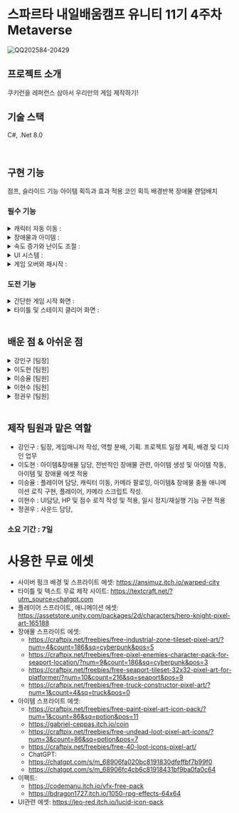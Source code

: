 # 스파르타 내일배움캠프 유니티 11기 4주차 Metaverse
![QQ202584-20429](https://github.com/user-attachments/assets/7fbcf484-46f3-4861-90bf-86b30bf1b0e2)

## 프로젝트 소개
쿠키런을 레퍼런스 삼아서 우리만의 게임 제작하기!


## 기술 스택

C#, .Net 8.0

<br>

## 구현 기능
점프, 슬라이드 기능
아이템 획득과 효과 적용
코인 획득
배경반복
장애물 랜덤배치

### 필수 기능
<details>
<summary>캐릭터 자동 이동 : </summary>

   - 캐릭터가 일정한 속도로 자동 전진
   - 속도는 난이도에 따라 점진적으로 증가
    
</details>

<details>
<summary>장애물과 아이템 : </summary>

   - 점프(스페이스)와 슬라이드(Shift)로 회피 가능한 장애물 추가
   - 아이템 종류
        - 점수 아이템(코인 등)
        - 속도 증가/감소 아이템
        - 체력 회복 아이템
   - 속도는 난이도에 따라 점진적으로 증가
    
</details>

<details>
<summary>속도 증가와 난이도 조절 : </summary>

   - 일정 시간마다 장애물 빈도와 속도 증가
   - 난이도 조정에 따라 플레이어 반응 속도 요구
    
</details>

<details>
<summary>UI 시스템 : </summary>

   - 화면 상단에 현재 점수, 최고 점수, 남은 체력 표시
   - 게임 오버 화면과 재시작 버튼 추가
    
</details>

<details>
<summary>게임 오버와 재시작 : </summary>

   - 장애물에 부딪히거나 체력이 소진되면 게임 종료
   - 플레이어가 점수를 확인하고 다시 시작 가능
    
</details>

### 도전 기능

<details>
<summary>간단한 게임 시작 화면 : </summary>
    
   - **세부 요구 사항**
     - 게임 시작 전 **Play**, **Settings**, **Exit** 버튼을 포함한 시작 화면 제작
     - 간단한 배경 애니메이션이나 게임 로고 추가
    
</details>

<details>
<summary>타이틀 및 스테이지 클리어 화면 : </summary>
    
   - **세부 요구 사항**
     - 게임 시작 시 타이틀 화면 표시
    
</details>

<br>

## 배운 점 & 아쉬운 점

<details>
<summary>강인구 [팀장] </summary>
    
   <details>
   <summary>배운 점: </summary>
    
   - 123
    
   </details>
   <details>
   <summary>아쉬운 점: </summary>
    
   - 123 
    
   </details>
    
</details>
<details>
<summary>이도현 [팀원] </summary>
    
   <details>
   <summary>배운 점: </summary>
    
   - 123
    
   </details>
   <details>
   <summary>아쉬운 점: </summary>
    
   - 123 
    
   </details>
    
</details>
<details>
<summary>이승율 [팀원] </summary>
    
   <details>
   <summary>배운 점: </summary>
    
   - RaycastHit2D 와 Invoke 그리고 로직을 작성 할 때 문서로 작성을 하면 보다 빠르고 편하게 로직을 작성할수 있다는 걸 배웠습니다.
    
   </details>
   <details>
   <summary>아쉬운 점: </summary>
    
   - GameManager 같은 구조체를 사용하지 못하고 너무 일차원 적으로 스크립트를 작성해서 아쉬웠고 coroutine이라는 Invoke보다 더 좋은 키워드를 사용하지 못해서 아쉬었습니다.
    
   </details>
    
</details>
<details>
<summary>이현수 [팀원] </summary>
    
   <details>
   <summary>배운 점: </summary>
    
   - 123
    
   </details>
   <details>
   <summary>아쉬운 점: </summary>
    
   - 123 
    
   </details>
    
</details>
<details>
<summary>정권우 [팀원] </summary>
    
   <details>
   <summary>배운 점: </summary>
    
   - 123
    
   </details>
   <details>
   <summary>아쉬운 점: </summary>
    
   - 123 
    
   </details>
    
</details>

<br>

## 제작 팀원과 맡은 역할
- 강인구 : 팀장, 게임매니저 작성, 역할 분배, 기획. 프로젝트 일정 계획, 배경 및 디자인 업무
- 이도현 : 아이템&장애물 담당, 전반적인 장애물 관련, 아이템 생성 및 아이템 작동, 아이템 및 장애물 에셋 적용
- 이승율 : 플레이어 담당, 캐릭터 이동, 카메라 팔로잉, 아이템& 장애물 충돌 애니메이션 로직 구현, 플레이어, 카메라 스크립트 작성.
- 이현수 : UI담당, HP 및 점수 로직 작성 및 적용, 일시 정지/재실행 기능 구현 적용
- 정권우 : 사운드 담당, 

### 소요 기간 : 7일

# 사용한 무료 에셋
- 사이버 펑크 배경 및 스프라이트 에셋: https://ansimuz.itch.io/warped-city
- 타이틀 및 텍스트 무료 제작 사이트: https://textcraft.net/?utm_source=chatgpt.com
- 플레이어 스프라이트, 애니메이션 에셋: https://assetstore.unity.com/packages/2d/characters/hero-knight-pixel-art-165188
- 장애물 스프라이트 에셋:
  - https://craftpix.net/freebies/free-industrial-zone-tileset-pixel-art/?num=4&count=186&sq=cyberpunk&pos=5
  - https://craftpix.net/freebies/free-pixel-enemies-character-pack-for-seaport-location/?num=9&count=186&sq=cyberpunk&pos=3
  - https://craftpix.net/freebies/free-seaport-tileset-32x32-pixel-art-for-platformer/?num=10&count=216&sq=seaport&pos=9
  - https://craftpix.net/freebies/free-truck-constructor-pixel-art/?num=1&count=4&sq=truck&pos=0
- 아이템 스프라이트 에셋:
  - https://craftpix.net/freebies/free-paint-pixel-art-icon-pack/?num=1&count=86&sq=potion&pos=11
  - https://gabriel-ceppas.itch.io/coin
  - https://craftpix.net/freebies/free-undead-loot-pixel-art-icons/?num=3&count=86&sq=potion&pos=7
  - https://craftpix.net/freebies/free-40-loot-icons-pixel-art/
  - ChatGPT:
  - https://chatgpt.com/s/m_68906fa020bc8191830dfeffbf7b99f0
  - https://chatgpt.com/s/m_68906fc4cb6c81918431bf9ba0fa0c64
- 이펙트:
  - https://codemanu.itch.io/vfx-free-pack
  - https://bdragon1727.itch.io/1050-rpg-effects-64x64
- UI관련 에셋: https://leo-red.itch.io/lucid-icon-pack

